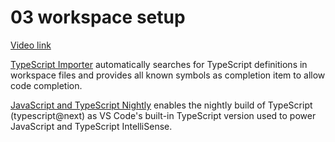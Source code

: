 # 03 workspace setup

[Video link](https://www.egghead.io/lessons/egghead-03-workspace-setup?pl=refactoring-react-components-to-typescript-9b045938)

<TimeStamp start="00:15" end="00:25">

[TypeScript Importer](https://marketplace.visualstudio.com/items?itemName=pmneo.tsimporter) automatically searches for TypeScript definitions in workspace files and provides all known symbols as completion item to allow code completion.

</TimeStamp>

<TimeStamp start="00:40" end="00:50">

[JavaScript and TypeScript Nightly](https://marketplace.visualstudio.com/items?itemName=ms-vscode.vscode-typescript-next) enables the nightly build of TypeScript (typescript@next) as VS Code's built-in TypeScript version used to power JavaScript and TypeScript IntelliSense.

</TimeStamp>